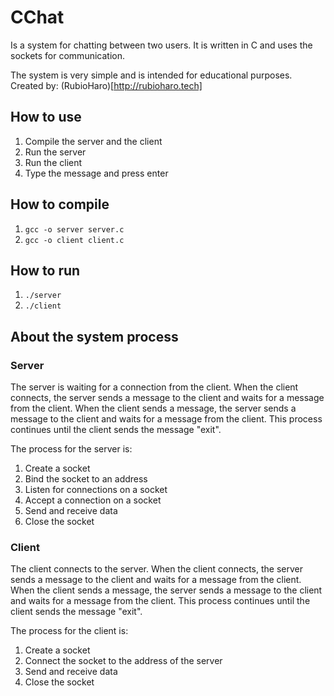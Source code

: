 # CChat
Is a system for chatting between two users. It is written in C and uses the sockets for communication.

The system is very simple and is intended for educational purposes.
Created by: (RubioHaro)[http://rubioharo.tech]

## How to use
1. Compile the server and the client
2. Run the server
3. Run the client
4. Type the message and press enter

## How to compile
1. `gcc -o server server.c`
2. `gcc -o client client.c`
 
## How to run
1. `./server`
2. `./client`

## About the system process
### Server 
The server is waiting for a connection from the client. When the client connects, the server sends a message to the client and waits for a message from the client. When the client sends a message, the server sends a message to the client and waits for a message from the client. This process continues until the client sends the message "exit".

The process for the server is: 
1. Create a socket
2. Bind the socket to an address
3. Listen for connections on a socket
4. Accept a connection on a socket
5. Send and receive data
6. Close the socket

### Client
The client connects to the server. When the client connects, the server sends a message to the client and waits for a message from the client. When the client sends a message, the server sends a message to the client and waits for a message from the client. This process continues until the client sends the message "exit".

The process for the client is:
1. Create a socket
2. Connect the socket to the address of the server
3. Send and receive data
4. Close the socket
